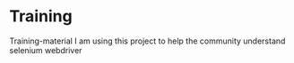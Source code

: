 Training
========

Training-material
I am using this project to help the community understand selenium webdriver
